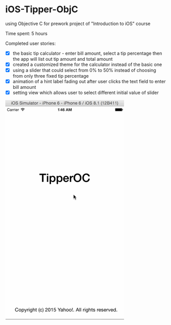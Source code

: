 # iOS-Tipper-ObjC
using Objective C for prework project of "Introduction to iOS" course

Time spent: 5 hours

Completed user stories:
* [x] the basic tip calculator - enter bill amount, select a tip percentage then the app will list out tip amount and total amount
* [x] created a customized theme for the calculator instead of the basic one
* [x] using a slider that could select from 0% to 50% instead of choosing from only three fixed tip percentage
* [x] animation of a hint label fading out after user clicks the text field to enter bill amount
* [x] setting view which allows user to select different initial value of slider 

![Video Walkthrough](https://github.com/imcoldz/iOS-Tipper-ObjC/blob/master/tipper-oc_walktrough.gif)
